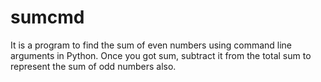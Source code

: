 # sumcmd
It is a program to find the sum of even numbers using command line arguments in Python. Once you got sum, subtract it from the total sum to represent the sum of odd numbers also.

